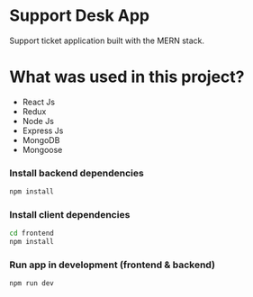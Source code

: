 # Support Desk App

Support ticket application built with the MERN stack.

# What was used in this  project?

- React Js
- Redux
- Node Js
- Express Js
- MongoDB
- Mongoose

### Install backend dependencies

```bash
npm install
```

### Install client dependencies

```bash
cd frontend
npm install
```

### Run app in development (frontend & backend)

```bash
npm run dev
```

